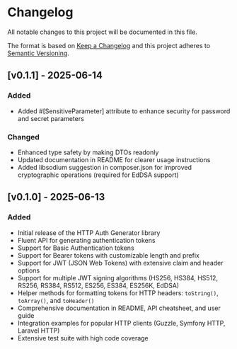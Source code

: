 # Changelog
All notable changes to this project will be documented in this file.

The format is based on [Keep a Changelog](http://keepachangelog.com/)
and this project adheres to [Semantic Versioning](http://semver.org/).

## [v0.1.1] - 2025-06-14

### Added
- Added #[SensitiveParameter] attribute to enhance security for password and secret parameters

### Changed
- Enhanced type safety by making DTOs readonly
- Updated documentation in README for clearer usage instructions
- Added libsodium suggestion in composer.json for improved cryptographic operations (required for EdDSA support)

## [v0.1.0] - 2025-06-13

### Added
- Initial release of the HTTP Auth Generator library
- Fluent API for generating authentication tokens
- Support for Basic Authentication tokens
- Support for Bearer tokens with customizable length and prefix
- Support for JWT (JSON Web Tokens) with extensive claim and header options
- Support for multiple JWT signing algorithms (HS256, HS384, HS512, RS256, RS384, RS512, ES256, ES384, ES256K, EdDSA)
- Helper methods for formatting tokens for HTTP headers: `toString()`, `toArray()`, and `toHeader()`
- Comprehensive documentation in README, API cheatsheet, and user guide
- Integration examples for popular HTTP clients (Guzzle, Symfony HTTP, Laravel HTTP)
- Extensive test suite with high code coverage

